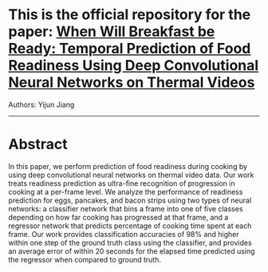 # This is the official repository for the paper: [When Will Breakfast be Ready: Temporal Prediction of Food Readiness Using Deep Convolutional Neural Networks on Thermal Videos](https://tars.clarkson.edu/papers/WhenWillBreakfast_ICMEW2018.PDF)
Authors: Yijun Jiang

---
# Abstract
In this paper, we perform prediction of food readiness during cooking by using deep convolutional neural networks on thermal video data. Our work treats readiness prediction as ultra-fine recognition of progression in cooking at a per-frame level. We analyze the performance of readiness prediction for eggs, pancakes, and bacon strips using two types of neural networks: a classifier network that bins a frame into one of five classes depending on how far cooking has progressed at that frame, and a regressor network that predicts percentage of cooking time spent at each frame. Our work provides classification accuracies of 98% and higher within one step of the ground truth class using the classifier, and provides an average error of within 20 seconds for the elapsed time predicted using the regressor when compared to ground truth.
